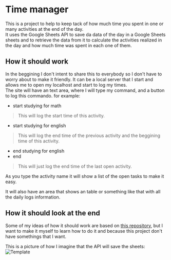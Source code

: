 
# Time manager

This is a project to help to keep tack of how much time you spent in one or many activities at the end of the day.  
It uses the Google Sheets API to save da data of the day in a Google Sheets sheets and to retrieve the data from it to calculate the activities realized in the day and how much time was spent in each one of them.

## How it should work

In the beggining I don't intent to share this to everybody so I don't have to worry about to make it friendly. It can be a local server that I start and allows me to open my localhost and start to log my times.  
The site will have an text area, where I will type my command, and a button to log this commando. for example:
- start studying for math  
> This will log the start time of this activity.
-  start studying for english
> This will log the end time of the previous activity and the beggining time of this activity.
- end studying for english 
- end
> This will just log the end time of the last open activity.

As you type the activity name it will show a list of the open tasks to make it easy.

It will also have an area that shows an table or something like that with all the daily logs information.

## How it should look at the end

Some of my ideas of how it should work are based on [this repository](https://github.com/anvaka/time), but I want to make it myself to learn how to do it and because this project don't have somethings that I want.

This is a picture of how I imagine that the API will save the sheets:  
![Template](https://imgur.com/a/bIYsCVy)

